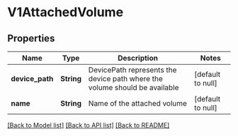 # V1AttachedVolume

## Properties
Name | Type | Description | Notes
------------ | ------------- | ------------- | -------------
**device_path** | **String** | DevicePath represents the device path where the volume should be available | [default to null]
**name** | **String** | Name of the attached volume | [default to null]

[[Back to Model list]](../README.md#documentation-for-models) [[Back to API list]](../README.md#documentation-for-api-endpoints) [[Back to README]](../README.md)


